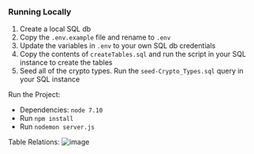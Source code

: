 
### Running Locally

1. Create a local SQL db
1. Copy the `.env.example` file and rename to `.env`
1. Update the variables in `.env` to your own SQL db credentials
1. Copy the contents of `createTables.sql` and run the script in your SQL instance to create the tables
1. Seed all of the crypto types. Run the `seed-Crypto_Types.sql` query in your SQL instance

Run the Project:  
- Dependencies: `node 7.10`
- Run `npm install`
- Run `nodemon server.js`

Table Relations:
![image](https://user-images.githubusercontent.com/20802421/32694605-4cde01b8-c6e8-11e7-801b-807c15001905.png)

